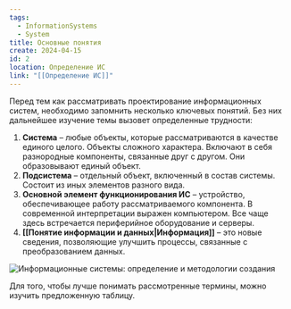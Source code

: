 ```yaml
---
tags:
  - InformationSystems
  - System
title: Основные понятия
create: 2024-04-15
id: 2
location: Определение ИС
link: "[[Определение ИС]]"
---
```


Перед тем как рассматривать проектирование информационных систем, необходимо запомнить несколько ключевых понятий. Без них дальнейшее изучение темы вызовет определенные трудности:

1. **Система** – любые объекты, которые рассматриваются в качестве единого целого. Объекты сложного характера. Включают в себя разнородные компоненты, связанные друг с другом. Они образовывают единый объект.
2. **Подсистема** – отдельный объект, включенный в состав системы. Состоит из иных элементов разного вида.
3. **Основной элемент функционирования ИС** – устройство, обеспечивающее работу рассматриваемого компонента. В современной интерпретации выражен компьютером. Все чаще здесь встречается периферийное оборудование и серверы.
4. **[[Понятие информации и данных|Информация]]** – это новые сведения, позволяющие улучшить процессы, связанные с преобразованием данных.

![Информационные системы: определение и методологии создания](https://lh5.googleusercontent.com/tpFJmp5BSP6NB4mUUcOHZw8WdUzf2s5DE2WTvp7ur6XCkCKSJQwLj0J561gTBs0nPHV_YzELyXPiOODGnvgIhnqkvshqTWM6_J29qix248kd0HLw5faWgf8UZ1ybGoKIeKwOrBoUSmwuW8Q-1I-9-7jyXdZREDh9Yl-cWW21TJjZlwm_0R780YefwzgHlCy4-RFjfMsoEw)

Для того, чтобы лучше понимать рассмотренные термины, можно изучить предложенную таблицу.
